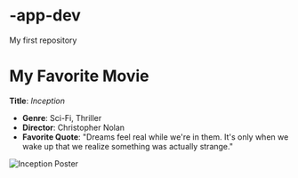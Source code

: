 # -app-dev
My first repository
# My Favorite Movie
**Title**: *Inception*

- **Genre**: Sci-Fi, Thriller
- **Director**: Christopher Nolan
- **Favorite Quote**: "Dreams feel real while we're in them. It's only when we wake up that we realize something was actually strange."

![Inception Poster](https://picfiles.alphacoders.com/140/140026.jpg)
